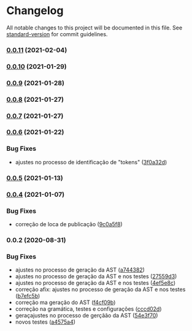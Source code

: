 # Changelog

All notable changes to this project will be documented in this file. See [standard-version](https://github.com/conventional-changelog/standard-version) for commit guidelines.

### [0.0.11](https://github.com/totvs/tds-parsers/compare/v0.0.10...v0.0.11) (2021-02-04)

### [0.0.10](https://github.com/totvs/tds-parsers/compare/v0.0.9...v0.0.10) (2021-01-29)

### [0.0.9](https://github.com/totvs/tds-parsers/compare/v0.0.8...v0.0.9) (2021-01-28)

### [0.0.8](https://github.com/totvs/tds-parsers/compare/v0.0.7...v0.0.8) (2021-01-27)

### [0.0.7](https://github.com/totvs/tds-parsers/compare/v0.0.6...v0.0.7) (2021-01-27)

### [0.0.6](https://github.com/totvs/tds-parsers/compare/v0.0.5...v0.0.6) (2021-01-22)


### Bug Fixes

* ajustes no processo de identificação de "tokens" ([3f0a32d](https://github.com/totvs/tds-parsers/commit/3f0a32dee470e16f69663c37439f0a17012d1239))

### [0.0.5](https://github.com/totvs/tds-parsers/compare/v0.0.4...v0.0.5) (2021-01-13)

### [0.0.4](https://github.com/totvs/tds-parsers/compare/v0.0.2...v0.0.4) (2021-01-07)


### Bug Fixes

* correção de loca de publicação ([9c0a5f8](https://github.com/totvs/tds-parsers/commit/9c0a5f826437e6875cd2823898c46917bc66f079))

### 0.0.2 (2020-08-31)


### Bug Fixes

* ajustes no processo de geração da AST ([a744382](https://github.com/totvs/tds-parsers/commit/a7443820bd1296666e2f214c95492eb7c2437a52))
* ajustes no processo de geração da AST e nos testes ([27559d3](https://github.com/totvs/tds-parsers/commit/27559d39d2a542c89662d22d35d942d5a626374a))
* ajustes no processo de geração da AST e nos testes ([4ef5e8c](https://github.com/totvs/tds-parsers/commit/4ef5e8c148792716e0fa125bfb74a7766788af3f))
* correção afix: ajustes no processo de geração da AST e nos testes ([b7efc5b](https://github.com/totvs/tds-parsers/commit/b7efc5b8fc3894ab5307f7484eaa8d68a902792c))
* correção ma geração do AST ([f4cf09b](https://github.com/totvs/tds-parsers/commit/f4cf09bac44ef6d1b461b9029c21ff98a3c0fccb))
* correção na gramática, testes e configurações ([cccd02d](https://github.com/totvs/tds-parsers/commit/cccd02dba6817d666f98ac1e7d5ba05516aa6926))
* geraçajustes no processo de gerçãão da AST ([54e3f70](https://github.com/totvs/tds-parsers/commit/54e3f706d8b4b8df95f08e37d8ada8a5fb3a50a8))
* novos testes ([a4575a4](https://github.com/totvs/tds-parsers/commit/a4575a409fed2069f0e03e5451a9664efbe107f6))

